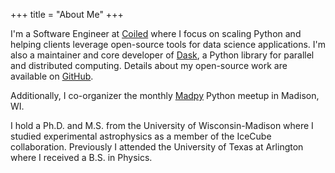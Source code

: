 +++
title = "About Me"
+++

I'm a Software Engineer at [Coiled](https://coiled.io/) where I focus on scaling Python and helping clients leverage open-source tools for data science applications. I'm also a maintainer and core developer of [Dask](https://dask.org/), a Python library for parallel and distributed computing. Details about my open-source work are available on [GitHub](https://github.com/jrbourbeau).

Additionally, I co-organizer the monthly [Madpy](https://madpy.com) Python meetup in Madison, WI.

I hold a Ph.D. and M.S. from the University of Wisconsin-Madison where I studied experimental astrophysics as a member of the IceCube collaboration. Previously I attended the University of Texas at Arlington where I received a B.S. in Physics.